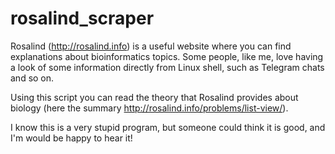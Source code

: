 # rosalind_scraper
Rosalind (http://rosalind.info) is a useful website where you can find explanations about bioinformatics topics.
Some people, like me, love having a look of some information directly from Linux shell, such as Telegram chats and so on.

Using this script you can read the theory that Rosalind provides about biology (here the summary http://rosalind.info/problems/list-view/).

I know this is a very stupid program, but someone could think it is good, and I'm would be happy to hear it!
